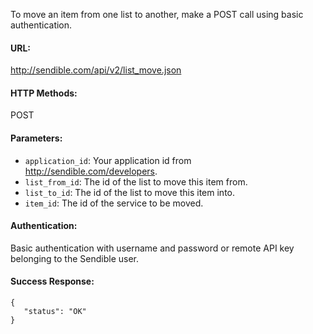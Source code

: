 To move an item from one list to another, make a POST call using basic authentication.

#### URL: ####
http://sendible.com/api/v2/list_move.json

#### HTTP Methods: ####
POST

#### Parameters: ####
  * `application_id`: Your application id from http://sendible.com/developers.
  * `list_from_id`: The id of the list to move this item from.
  * `list_to_id`: The id of the list to move this item into.
  * `item_id`: The id of the service to be moved.

#### Authentication: ####
Basic authentication with username and password or remote API key belonging to the Sendible user.

#### Success Response: ####
```
{
   "status": "OK"
}
```